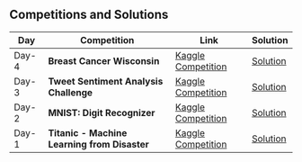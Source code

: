 ## Competitions and Solutions

| Day | Competition | Link | Solution |
|-----|-------------|------|----------|
|Day-4| **Breast Cancer Wisconsin** | [Kaggle Competition]([https://www.kaggle.com/competitions/TweetSentimentBR/overview](https://www.kaggle.com/datasets/uciml/breast-cancer-wisconsin-data/data)) | [Solution]([https://github.com/ritzzi23/mlprojects/tree/main/Brazilian_Tweet_Sentiment_Analysis](https://github.com/ritzzi23/mlprojects/tree/main/Breast_Cancer_Wisconsin)) |
|Day-3| **Tweet Sentiment Analysis Challenge** | [Kaggle Competition](https://www.kaggle.com/competitions/TweetSentimentBR/overview) | [Solution](https://github.com/ritzzi23/mlprojects/tree/main/Brazilian_Tweet_Sentiment_Analysis) |
|Day-2| **MNIST: Digit Recognizer** | [Kaggle Competition](https://www.kaggle.com/competitions/digit-recognizer/overview) | [Solution](https://github.com/ritzzi23/mlprojects/tree/main/MNIST_Digit%20Recognizer) |
|Day-1| **Titanic - Machine Learning from Disaster** | [Kaggle Competition](https://www.kaggle.com/competitions/titanic) | [Solution](https://tinyurl.com/TitanicSurvivalPrediction) |


<!-- 2. Digit Recognizer: 
-https://www.kaggle.com/competitions/digit-recognizer/overview
#3. Brazilian_Tweet_Sentiment_Analysis: 
#https://www.kaggle.com/competitions/TweetSentimentBR/overview   
-->
